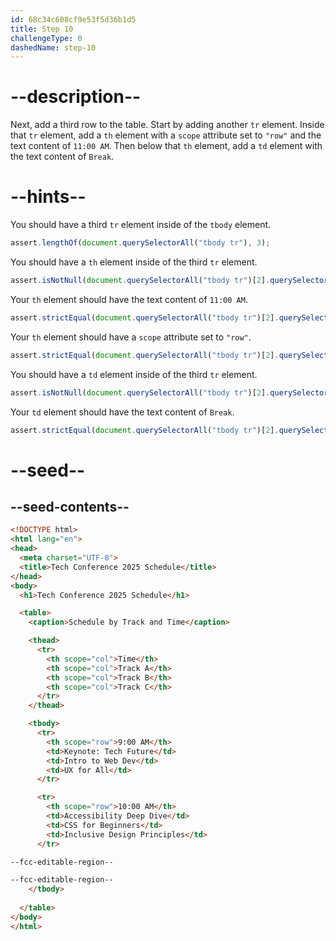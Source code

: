 ```yaml
---
id: 68c34c608cf9e53f5d36b1d5
title: Step 10
challengeType: 0
dashedName: step-10
---
```


# --description--

Next, add a third row to the table. Start by adding another `tr` element. Inside that `tr` element, add a `th` element with a `scope` attribute set to `"row"` and the text content of `11:00 AM`. Then below that `th` element, add a `td` element with the text content of `Break`. 

# --hints--

You should have a third `tr` element inside of the `tbody` element.

```js
assert.lengthOf(document.querySelectorAll("tbody tr"), 3);
```

You should have a `th` element inside of the third `tr` element.

```js
assert.isNotNull(document.querySelectorAll("tbody tr")[2].querySelector("th"));
```

Your `th` element should have the text content of `11:00 AM`.

```js
assert.strictEqual(document.querySelectorAll("tbody tr")[2].querySelector("th")?.textContent, "11:00 AM");
```

Your `th` element should have a `scope` attribute set to `"row"`.

```js
assert.strictEqual(document.querySelectorAll("tbody tr")[2].querySelector("th")?.getAttribute("scope"), "row");
```

You should have a `td` element inside of the third `tr` element.

```js
assert.isNotNull(document.querySelectorAll("tbody tr")[2].querySelector("td"));
```

Your `td` element should have the text content of `Break`.

```js
assert.strictEqual(document.querySelectorAll("tbody tr")[2].querySelector("td")?.textContent, "Break");
``` 

# --seed--

## --seed-contents--

```html
<!DOCTYPE html>
<html lang="en">
<head>
  <meta charset="UTF-8">
  <title>Tech Conference 2025 Schedule</title>
</head>
<body>
  <h1>Tech Conference 2025 Schedule</h1>

  <table>
    <caption>Schedule by Track and Time</caption>

    <thead>
      <tr>
        <th scope="col">Time</th>
        <th scope="col">Track A</th>
        <th scope="col">Track B</th>
        <th scope="col">Track C</th>
      </tr>
    </thead>

    <tbody>
      <tr>
        <th scope="row">9:00 AM</th>
        <td>Keynote: Tech Future</td>
        <td>Intro to Web Dev</td>
        <td>UX for All</td>
      </tr>

      <tr>
        <th scope="row">10:00 AM</th>
        <td>Accessibility Deep Dive</td>
        <td>CSS for Beginners</td>
        <td>Inclusive Design Principles</td>
      </tr>

--fcc-editable-region--

--fcc-editable-region--
    </tbody>
    
  </table>
</body>
</html>
```
